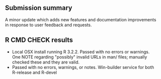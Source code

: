 ## Submission summary

A minor update which adds new features and documentation improvements in response to user feedback and requests.

## R CMD CHECK results

- Local OSX install running R 3.2.2. Passed with no errors or
  warnings.  One NOTE regarding "possibly" invalid URLs in man/ files;
  manually checked these and they are valid.  
- Passed with no errors, warnings, or notes.  Win-builder service for
  both R-release and R-devel
